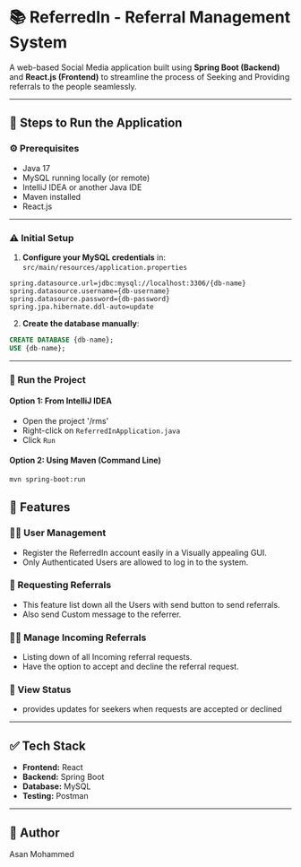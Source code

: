 # 📚 ReferredIn - Referral Management System

A web-based Social Media application built using **Spring Boot (Backend)** and **React.js (Frontend)** to streamline the process of Seeking and Providing referrals to the people seamlessly.

---

## 🚀 Steps to Run the Application

### ⚙️ Prerequisites

- Java 17
- MySQL running locally (or remote)
- IntelliJ IDEA or another Java IDE
- Maven installed
- React.js

---

### ⚠️ Initial Setup

1. **Configure your MySQL credentials** in:
   `src/main/resources/application.properties`

```properties
spring.datasource.url=jdbc:mysql://localhost:3306/{db-name}
spring.datasource.username={db-username}
spring.datasource.password={db-password}
spring.jpa.hibernate.ddl-auto=update
```

2. **Create the database manually**:

```sql
CREATE DATABASE {db-name};
USE {db-name};
```

---

### 🧪 Run the Project

#### Option 1: From IntelliJ IDEA

- Open the project '/rms'
- Right-click on `ReferredInApplication.java`
- Click `Run`

#### Option 2: Using Maven (Command Line)

```bash
mvn spring-boot:run
```


## 🧭 Features

### 👨‍💼 User Management

- Register the ReferredIn account easily in a Visually appealing GUI.
- Only Authenticated Users are allowed to log in to the system.

### 🏢 Requesting Referrals

- This feature list down all the Users with send button to send referrals.
- Also send Custom message to the referrer. 

### 🧑‍💼 Manage Incoming Referrals

- Listing down of all Incoming referral requests.
- Have the option to accept and decline the referral request.

### 👤 View Status

- provides updates for seekers when requests are accepted or declined



---



## ✅ Tech Stack
- **Frontend:** React
- **Backend:** Spring Boot
- **Database:** MySQL
- **Testing:** Postman

---

## 📝 Author

Asan Mohammed

